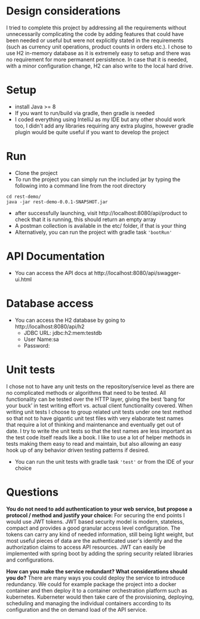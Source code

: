 # Design considerations
I tried to complete this project by addressing all the requirements without unnecessarily complicating the code by adding features that could have been needed or useful but were not explicitly stated in the requirements (such as currency unit operations, product counts in orders etc.). I chose to use H2 in-memory database as it is extremely easy to setup and there was no requirement for more permanent persistence. In case that it is needed, with a minor configuration change, H2 can also write to the local hard drive.

# Setup
  * install Java >= 8
  * If you want to run/build via gradle, then gradle is needed
  * I coded everything using IntelliJ as my IDE but any other should work too, I didn't add any libraries requiring any extra plugins, however gradle plugin would be quite useful if you want to develop the project 

# Run
* Clone the project
* To run the project you can simply run the included jar by typing the following into a command line from the root directory
```
cd rest-demo/
java -jar rest-demo-0.0.1-SNAPSHOT.jar
```
* after successfully launching, visit http://localhost:8080/api/product to check that it is running, this should return an empty array
* A postman collection is available in the etc/ folder, if that is your thing
* Alternatively, you can run the project with gradle task ```'bootRun'```

# API Documentation
* You can access the API docs at http://localhost:8080/api/swagger-ui.html
# Database access
* You can access the H2 database by going to http://localhost:8080/api/h2
  * JDBC URL: jdbc:h2:mem:testdb
  * User Name:sa
  * Password:
  
# Unit tests
I chose not to have any unit tests on the repository/service level as there are no complicated methods or algorithms that need to be tested. All functionality can be tested over the HTTP layer, giving the best ‘bang for your buck’ in test writing effort vs. actual client functionality covered. When writing unit tests I choose to group related unit tests under one test method so that not to have gigantic unit test files with very elaborate test names that require a lot of thinking and maintenance and eventually get out of date. I try to write the unit tests so that the test names are less important as the test code itself reads like a book. I like to use a lot of helper methods in tests making them easy to read and maintain, but also allowing an easy hook up of any behavior driven testing patterns if desired.

* You can run the unit tests with gradle task ```'test'``` or from the IDE of your choice

# Questions
**You do not need to add authentication to your web service, but propose a protocol / method and justify your choice:**
For securing the end points I would use JWT tokens. JWT based security model is modern, stateless, compact and provides a good granular access level configuration. The tokens can carry any kind of needed information, still being light weight, but most useful pieces of data are the authenticated user's identify and the authorization claims to access API resources. JWT can easily be implemented with spring boot by adding the spring security related libraries and configurations.


**How can you make the service redundant? What considerations should you do?**
There are many ways you could deploy the service to introduce redundancy. We could for example package the project into a docker container and then deploy it to a container orchestration platform such as kubernetes. Kuberneter would then take care of the provisioning, deploying, scheduling and managing the individual containers according to its configuration and the on demand load of the API service. 
